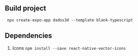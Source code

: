 ## Build project
` npx create-expo-app dados3d --template blank-typescript`

## Dependencies
1. Icons `npm install --save react-native-vector-icons`
